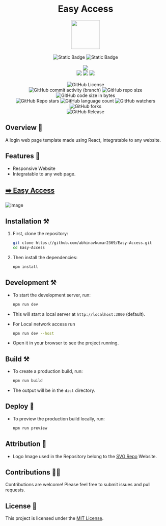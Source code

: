 <div align="center">
     <h1 align="center">Easy Access</h1>
     <img src="https://github.com/abhinavkumar2369/Easy-Access/assets/170245635/f8041378-6018-4a60-9b3e-4bf3051d789b" height=90px width=90px/>
     <br/>
     <br/>
     <img alt="Static Badge" src="https://img.shields.io/badge/Website-yellow?style=for-the-badge">
     <img alt="Static Badge" src="https://img.shields.io/badge/Web%20Development-7F00FF?style=for-the-badge">
     <br/>
     <br/>
     <!-- Open Source -->
     <img src="https://badges.frapsoft.com/os/v1/open-source.svg?v=103">
     <br/>
     <!-- Contributions -->
     <img src="https://img.shields.io/static/v1.svg?label=Contributions&message=Welcome&color=#013220">
     <!-- Built By -->
     <img src="https://img.shields.io/badge/Built%20by-Abhinav%20Kumar-0059b3">
     <!-- Maintained -->
     <img src="https://img.shields.io/static/v1.svg?label=Maintained&message=Yes&color=red">
     <br/>
     <!-- --------------------------------------------- -->
     <br/>
     <!-- License -->
     <img alt="GitHub License" src="https://img.shields.io/github/license/abhinavkumar2369/Easy-Access">
     <br/>
     <!-- Commit Count -->
     <img alt="GitHub commit activity (branch)" src="https://img.shields.io/github/commit-activity/t/abhinavkumar2369/Easy-Access/main">
     <!-- Repo Size -->
     <img alt="GitHub repo size" src="https://img.shields.io/github/repo-size/abhinavkumar2369/Easy-Access?style=flat&color=orange">
     <!-- Repo Code -->
     <img alt="GitHub code size in bytes" src="https://img.shields.io/github/languages/code-size/abhinavkumar2369/Easy-Access">
     <br/>
     <img alt="GitHub Repo stars" src="https://img.shields.io/github/stars/abhinavkumar2369/Easy-Access?style=flat&color=orange">
     <!-- Language Count -->
     <img alt="GitHub language count" src="https://img.shields.io/github/languages/count/abhinavkumar2369/Easy-Access">
     <!-- Watchers -->
     <img alt="GitHub watchers" src="https://img.shields.io/github/watchers/abhinavkumar2369/Easy-Access?style=flat">
     <!-- Forks -->
     <img alt="GitHub forks" src="https://img.shields.io/github/forks/abhinavkumar2369/Easy-Access?style=flat&color=orange">
     <br/>
     <img alt="GitHub Release" src="https://img.shields.io/github/v/release/abhinavkumar2369/Easy-Access">
</div>


<!------------------------------------------------->


## Overview 🌟
A login web page template made using React, integratable to any website.


## Features 🚀
- Responsive Website
- Integratable to any web page.


<!------------------------------------------------->
  

## [➡️ Easy Access ](https://abhinavkumar2369.github.io/Easy-Access/)
![image](https://github.com/abhinavkumar2369/Easy-Access/assets/170245635/bbbe86b3-02b7-4a86-9be1-5a25d2a911c3)


<!------------------------------------------------->

## Installation ⚒️

1. First, clone the repository:

   ```bash
   git clone https://github.com/abhinavkumar2369/Easy-Access.git
   cd Easy-Access
   ```
   
2. Then install the dependencies:

   ```bash
   npm install
   ```


<!------------------------------------------------->


## Development ⚒️

- To start the development server, run:
  
  ```bash
  npm run dev
  ```
  
- This will start a local server at `http://localhost:3000` (default).

- For Local network access run

  ```bash
  npm run dev --host
  ```
  
- Open it in your browser to see the project running.


<!------------------------------------------------->


## Build ⚒️

- To create a production build, run:

  ```bash
  npm run build
  ```
  
- The output will be in the `dist` directory.


<!------------------------------------------------->


## Deploy 🚀

- To preview the production build locally, run:

  ```bash
  npm run preview
  ```


<!------------------------------------------------->


## Attribution 🙏
- Logo Image used in the Repository belong to the [SVG Repo](https://www.svgrepo.com/) Website.


<!------------------------------------------------->


## Contributions 🧑‍💻
Contributions are welcome! Please feel free to submit issues and pull requests.


## License 🪪
This project is licensed under the [MIT License](LICENSE).
